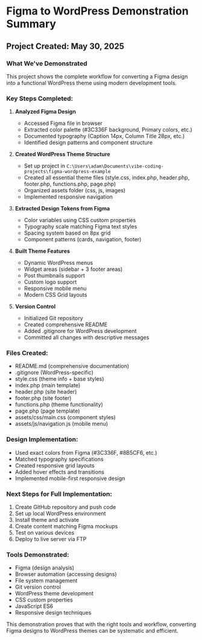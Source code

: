 # Figma to WordPress Demonstration Summary

## Project Created: May 30, 2025

### What We've Demonstrated

This project shows the complete workflow for converting a Figma design into a functional WordPress theme using modern development tools.

### Key Steps Completed:

1. **Analyzed Figma Design**
   - Accessed Figma file in browser
   - Extracted color palette (#3C336F background, Primary colors, etc.)
   - Documented typography (Caption 14px, Column Title 28px, etc.)
   - Identified design patterns and component structure

2. **Created WordPress Theme Structure**
   - Set up project in `C:\Users\adam\Documents\vibe-coding-projects\figma-wordpress-example`
   - Created all essential theme files (style.css, index.php, header.php, footer.php, functions.php, page.php)
   - Organized assets folder (css, js, images)
   - Implemented responsive navigation

3. **Extracted Design Tokens from Figma**
   - Color variables using CSS custom properties
   - Typography scale matching Figma text styles
   - Spacing system based on 8px grid
   - Component patterns (cards, navigation, footer)

4. **Built Theme Features**
   - Dynamic WordPress menus
   - Widget areas (sidebar + 3 footer areas)
   - Post thumbnails support
   - Custom logo support
   - Responsive mobile menu
   - Modern CSS Grid layouts

5. **Version Control**
   - Initialized Git repository
   - Created comprehensive README
   - Added .gitignore for WordPress development
   - Committed all changes with descriptive messages

### Files Created:
- README.md (comprehensive documentation)
- .gitignore (WordPress-specific)
- style.css (theme info + base styles)
- index.php (main template)
- header.php (site header)
- footer.php (site footer)
- functions.php (theme functionality)
- page.php (page template)
- assets/css/main.css (component styles)
- assets/js/navigation.js (mobile menu)

### Design Implementation:
- Used exact colors from Figma (#3C336F, #8B5CF6, etc.)
- Matched typography specifications
- Created responsive grid layouts
- Added hover effects and transitions
- Implemented mobile-first responsive design

### Next Steps for Full Implementation:
1. Create GitHub repository and push code
2. Set up local WordPress environment
3. Install theme and activate
4. Create content matching Figma mockups
5. Test on various devices
6. Deploy to live server via FTP

### Tools Demonstrated:
- Figma (design analysis)
- Browser automation (accessing designs)
- File system management
- Git version control
- WordPress theme development
- CSS custom properties
- JavaScript ES6
- Responsive design techniques

This demonstration proves that with the right tools and workflow, converting Figma designs to WordPress themes can be systematic and efficient.